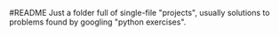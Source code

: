 #README
Just a folder full of single-file "projects", usually solutions to problems found by googling "python exercises".